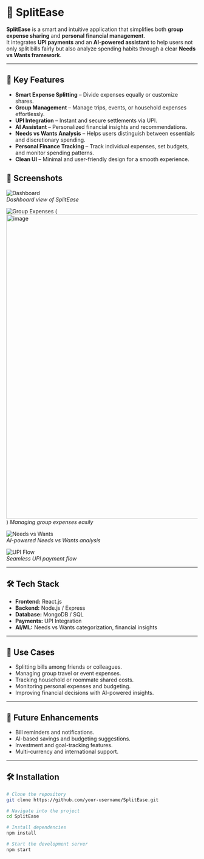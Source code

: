 # 💸 SplitEase  

**SplitEase** is a smart and intuitive application that simplifies both **group expense sharing** and **personal financial management**.  
It integrates **UPI payments** and an **AI-powered assistant** to help users not only split bills fairly but also analyze spending habits through a clear **Needs vs Wants framework**.  

---

## 🌟 Key Features  

- **Smart Expense Splitting** – Divide expenses equally or customize shares.  
- **Group Management** – Manage trips, events, or household expenses effortlessly.  
- **UPI Integration** – Instant and secure settlements via UPI.  
- **AI Assistant** – Personalized financial insights and recommendations.  
- **Needs vs Wants Analysis** – Helps users distinguish between essentials and discretionary spending.  
- **Personal Finance Tracking** – Track individual expenses, set budgets, and monitor spending patterns.  
- **Clean UI** – Minimal and user-friendly design for a smooth experience.

## 📸 Screenshots  

![Dashboard](<img width="1864" height="791" alt="image" src="https://github.com/user-attachments/assets/5c386c2e-3d01-422a-b5f3-f34ec84de06a" />)  
*Dashboard view of SplitEase*  

![Group Expenses](<img width="1276" height="798" alt="image" src="https://github.com/user-attachments/assets/88b9a95d-b647-4922-bd36-c52052375573" />) (<img width="1631" height="801" alt="image" src="https://github.com/user-attachments/assets/da7f88ca-b61a-4a96-ac68-db5136578a31" />) 
*Managing group expenses easily*  

![Needs vs Wants](<img width="1230" height="797" alt="image" src="https://github.com/user-attachments/assets/9ab0701e-0b11-4e79-821c-b2ce3b21e1b4" />)  
*AI-powered Needs vs Wants analysis*  

![UPI Flow](<img width="1074" height="450" alt="image" src="https://github.com/user-attachments/assets/449077f7-f6d4-4b98-a413-a8cbf2760651" />)  
*Seamless UPI payment flow*  


---

## 🛠️ Tech Stack  

- **Frontend:** React.js  
- **Backend:** Node.js / Express  
- **Database:** MongoDB / SQL  
- **Payments:** UPI Integration  
- **AI/ML:** Needs vs Wants categorization, financial insights  

---

## 🎯 Use Cases  

- Splitting bills among friends or colleagues.  
- Managing group travel or event expenses.  
- Tracking household or roommate shared costs.  
- Monitoring personal expenses and budgeting.  
- Improving financial decisions with AI-powered insights.  

---

## 🚀 Future Enhancements  

- Bill reminders and notifications.  
- AI-based savings and budgeting suggestions.  
- Investment and goal-tracking features.  
- Multi-currency and international support.  

---

## 🛠️ Installation  

```bash
# Clone the repository
git clone https://github.com/your-username/SplitEase.git  

# Navigate into the project
cd SplitEase  

# Install dependencies
npm install  

# Start the development server
npm start  
